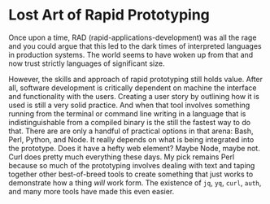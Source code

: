 # Lost Art of Rapid Prototyping

Once upon a time, RAD (rapid-applications-development) was all the rage
and you could argue that this led to the dark times of interpreted
languages in production systems. The world seems to have woken up from
that and now trust strictly languages of significant size.

However, the skills and approach of rapid prototyping still holds value.
After all, software development is critically dependent on machine the
interface and functionality with the users. Creating a user story by
outlining how it is used is still a very solid practice. And when that
tool involves something running from the terminal or command line
writing in a language that is indistinguishable from a compiled binary
is the still the fastest way to do that. There are are only a handful of
practical options in that arena: Bash, Perl, Python, and Node. It really
depends on what is being integrated into the prototype. Does it have a
hefty web element? Maybe Node, maybe not. Curl does pretty much
everything these days. My pick remains Perl because so much of the
prototyping involves dealing with text and taping together other
best-of-breed tools to create something that just works to demonstrate
how a thing *will* work form. The existence of `jq`, `yq`, `curl`,
`auth`, and many more tools have made this even easier.
